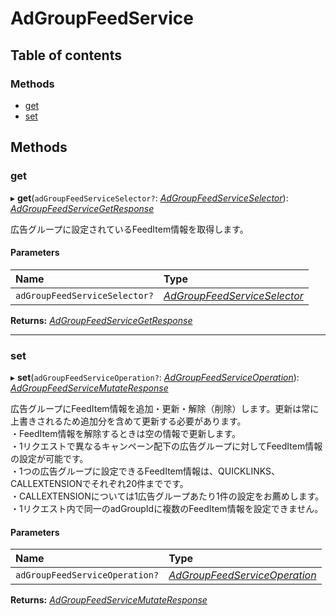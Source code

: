 # AdGroupFeedService


## Table of contents

### Methods

- [get](adgroupfeedservice.md#get)
- [set](adgroupfeedservice.md#set)

## Methods

### get

▸ **get**(`adGroupFeedServiceSelector?`: [*AdGroupFeedServiceSelector*](../../data/search/adgroupfeedserviceselector.md)): [*AdGroupFeedServiceGetResponse*](../../data/search/adgroupfeedservicegetresponse.md)

<div lang=\"ja\">広告グループに設定されているFeedItem情報を取得します。</div> 

#### Parameters

| Name | Type |
| :------ | :------ |
| `adGroupFeedServiceSelector?` | [*AdGroupFeedServiceSelector*](../../data/search/adgroupfeedserviceselector.md) |

**Returns:** [*AdGroupFeedServiceGetResponse*](../../data/search/adgroupfeedservicegetresponse.md)

___

### set

▸ **set**(`adGroupFeedServiceOperation?`: [*AdGroupFeedServiceOperation*](../../data/search/adgroupfeedserviceoperation.md)): [*AdGroupFeedServiceMutateResponse*](../../data/search/adgroupfeedservicemutateresponse.md)

<div lang=\"ja\">広告グループにFeedItem情報を追加・更新・解除（削除）します。更新は常に上書きされるため追加分を含めて更新する必要があります。<br> ・FeedItem情報を解除するときは空の情報で更新します。<br> ・1リクエストで異なるキャンペーン配下の広告グループに対してFeedItem情報の設定が可能です。<br> ・1つの広告グループに設定できるFeedItem情報は、QUICKLINKS、CALLEXTENSIONでそれぞれ20件までです。<br> ・CALLEXTENSIONについては1広告グループあたり1件の設定をお薦めします。<br> ・1リクエスト内で同一のadGroupIdに複数のFeedItem情報を設定できません。</div> 

#### Parameters

| Name | Type |
| :------ | :------ |
| `adGroupFeedServiceOperation?` | [*AdGroupFeedServiceOperation*](../../data/search/adgroupfeedserviceoperation.md) |

**Returns:** [*AdGroupFeedServiceMutateResponse*](../../data/search/adgroupfeedservicemutateresponse.md)
